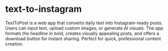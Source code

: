 # text-to-instagram
TextToPost is a web app that converts daily text into Instagram-ready posts. Users can input text, upload custom images, or generate AI visuals. The app formats the headline in bold, creates visually appealing posts, and offers a download button for instant sharing. Perfect for quick, professional content creation.
